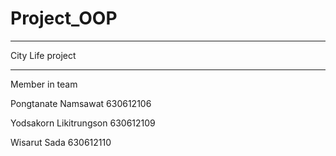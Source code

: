# Project_OOP
-------------------------------------------------------------------------------------------------------------------------------------------------------------------------

City Life project 

-------------------------------------------------------------------------------------------------------------------------------------------------------------------------

Member in team

Pongtanate Namsawat 630612106

Yodsakorn Likitrungson 630612109

Wisarut Sada  630612110
